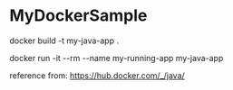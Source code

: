 # MyDockerSample

docker build -t my-java-app .

docker run -it --rm --name my-running-app my-java-app

reference from: https://hub.docker.com/_/java/
